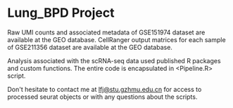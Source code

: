 # **Lung_BPD Project**

Raw UMI counts and associated metadata of GSE151974 dataset are available at the GEO database.
CellRanger output matrices for each sample of GSE211356 dataset are available at the GEO database.

Analysis associated with the scRNA-seq data used published R packages and custom functions. The entire code is encapsulated in <Pipeline.R> script.

Don't hesitate to contact me at lfj@stu.gzhmu.edu.cn for access to processed seurat objects or with any questions about the scripts.
